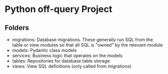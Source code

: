 # Python off-query Project

## Folders

- migrations: Database migrations. These generally run SQL from the table or view modules so that all SQL is "owned" by the relevant module
- models: Pydantic class models
- services: Business logic that operates on the models
- tables: Repositories for database table storage
- views: View SQL definitions (only called from migrations)
